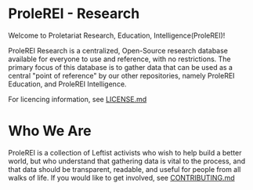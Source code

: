 # ProleREI - Research  

Welcome to Proletariat Research, Education, Intelligence(ProleREI)!  

ProleREI Research is a centralized, Open-Source research database available for everyone to use and reference, with no restrictions. The primary focus of this database is to gather data that can be used as a central "point of reference" by our other repositories, namely ProleREI Education, and ProleREI Intelligence.   

For licencing information, see [LICENSE.md](LICENSE.md)  

# Who We Are  

ProleREI is a collection of Leftist activists who wish to help build a better world, but who understand that gathering data is vital to the process, and that data should be transparent, readable, and useful for people from all walks of life. If you would like to get involved, see [CONTRIBUTING.md](CONTRIBUTING.md)
